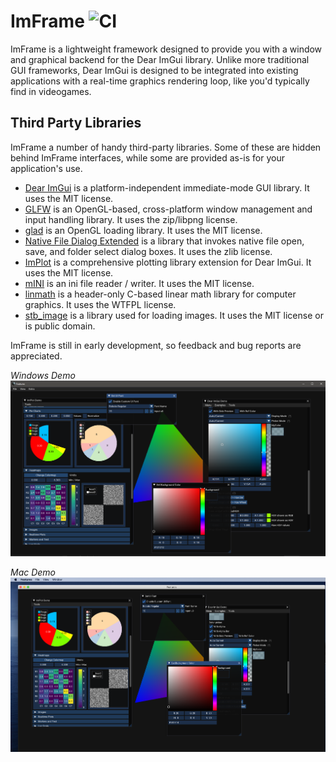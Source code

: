# ImFrame ![CI](https://github.com/JamesBoer/ImFrame/workflows/CI/badge.svg)
ImFrame is a lightweight framework designed to provide you with a window and graphical backend for the Dear ImGui library.  Unlike more traditional GUI frameworks, Dear ImGui is designed to be integrated into existing applications with a real-time graphics rendering loop, like you'd typically find in videogames.  

## Third Party Libraries
ImFrame a number of handy third-party libraries.  Some of these are hidden behind ImFrame interfaces, while some are provided as-is for your application's use.

* [Dear ImGui](https://github.com/ocornut/imgui) is a platform-independent immediate-mode GUI library.  It uses the MIT license.
* [GLFW](https://www.glfw.org/) is an OpenGL-based, cross-platform window management and input handling library.  It uses the zip/libpng license.
* [glad](https://github.com/Dav1dde/glad) is an OpenGL loading library.  It uses the MIT license.
* [Native File Dialog Extended](https://github.com/btzy/nativefiledialog-extended) is a library that invokes native file open, save, and folder select dialog boxes.  It uses the zlib license.
* [ImPlot](https://github.com/epezent/implot) is a comprehensive plotting library extension for Dear ImGui.  It uses the MIT license.
* [mINI](https://github.com/pulzed/mINI) is an ini file reader / writer.  It uses the MIT license.
* [linmath](https://github.com/datenwolf/linmath.h) is a header-only C-based linear math library for computer graphics.  It uses the WTFPL license.
* [stb_image](https://github.com/nothings/stb) is a library used for loading images.  It uses the MIT license or is public domain.

ImFrame is still in early development, so feedback and bug reports are appreciated.

*Windows Demo*
![Table Image](Data/Screenshots/Demo-Win.PNG)

*Mac Demo*
![Table Image](Data/Screenshots/Demo-Mac.png)